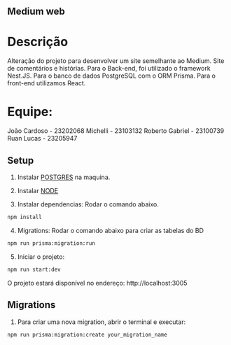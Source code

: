 ## Medium web

# Descrição
Alteração do projeto para desenvolver um site semelhante ao Medium. Site de comentários e histórias. Para o Back-end, foi utilizado o framework Nest.JS. Para o banco de dados PostgreSQL com o ORM Prisma. Para o front-end utilizamos React.

# Equipe:

João Cardoso - 23202068
Michelli - 23103132
Roberto Gabriel - 23100739
Ruan Lucas - 23205947


## Setup

1. Instalar [POSTGRES](https://www.postgresql.org/) na maquina.

2. Instalar [NODE](https://nodejs.org/pt)

3. Instalar dependencias: Rodar o comando abaixo.

```bash
npm install
```

4. Migrations: Rodar o comando abaixo para criar as tabelas do BD

```bash
npm run prisma:migration:run
```

5. Iniciar o projeto:

```bash
npm run start:dev
```

O projeto estará disponível no endereço: http://localhost:3005

## Migrations

1. Para criar uma nova migration, abrir o terminal e executar:

```bash
npm run prisma:migration:create your_migration_name
```
